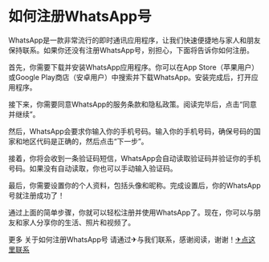 # 如何注册WhatsApp号

WhatsApp是一款非常流行的即时通讯应用程序，让我们快速便捷地与家人和朋友保持联系。如果你还没有注册WhatsApp号，别担心，下面将告诉你如何注册。

首先，你需要下载并安装WhatsApp应用程序。你可以在App Store（苹果用户）或Google Play商店（安卓用户）中搜索并下载WhatsApp。安装完成后，打开应用程序。

接下来，你需要同意WhatsApp的服务条款和隐私政策。阅读完毕后，点击“同意并继续”。

然后，WhatsApp会要求你输入你的手机号码。输入你的手机号码，确保号码的国家和地区代码是正确的，然后点击“下一步”。

接着，你将会收到一条验证码短信，WhatsApp会自动读取验证码并验证你的手机号码。如果没有自动读取，你也可以手动输入验证码。

最后，你需要设置你的个人资料，包括头像和昵称。完成设置后，你的WhatsApp号就注册成功了！

通过上面的简单步骤，你就可以轻松注册并使用WhatsApp了。现在，你可以与朋友和家人分享你的生活、照片和视频了。

更多 关于如何注册WhatsApp号 请通过✈与我们联系，感谢阅读，谢谢！[✈点这里联系](https://d.k02.cc)